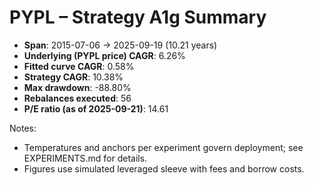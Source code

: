 # PYPL – Strategy A1g Summary

- **Span**: 2015-07-06 → 2025-09-19 (10.21 years)
- **Underlying (PYPL price) CAGR**: 6.26%
- **Fitted curve CAGR**: 0.58%
- **Strategy CAGR**: 10.38%
- **Max drawdown**: -88.80%
- **Rebalances executed**: 56
- **P/E ratio (as of 2025-09-21)**: 14.61

Notes:

- Temperatures and anchors per experiment govern deployment; see EXPERIMENTS.md for details.
- Figures use simulated leveraged sleeve with fees and borrow costs.

